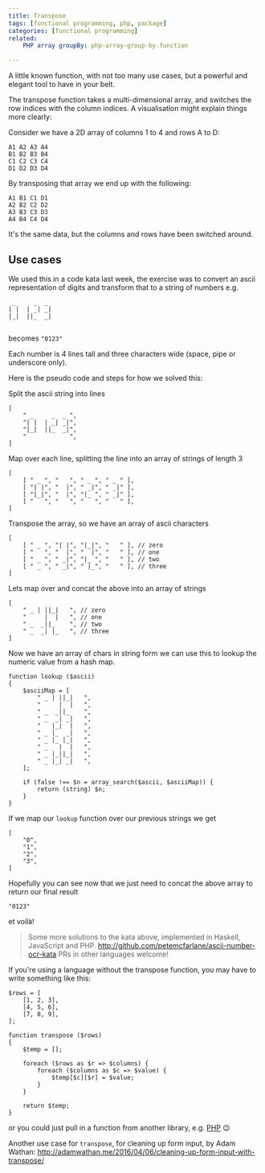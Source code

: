 ```yaml
---
title: Transpose
tags: [functional programming, php, package]
categories: [functional programming]
related:
    PHP array groupBy: php-array-group-by-function

---
```


A little known function, with not too many use cases, but a powerful and elegant
tool to have in your belt.

The transpose function takes a multi-dimensional array, and switches the row
indices with the column indices. A visualisation might explain things more clearly:

Consider we have a 2D array of columns 1 to 4 and rows A to D:
```
A1 A2 A3 A4
B1 B2 B3 B4
C1 C2 C3 C4
D1 D2 D3 D4
```

By transposing that array we end up with the following:

```
A1 B1 C1 D1
A2 B2 C2 D2
A3 B3 C3 D3
A4 B4 C4 D4
```

It's the same data, but the columns and rows have been switched around.

## Use cases

We used this in a code kata last week, the exercise was to convert an ascii
representation of digits and transform that to a string of numbers
e.g.
```
 _     _  _ 
| |  | _| _|
|_|  ||_  _|
            
```
becomes `"0123"`

Each number is 4 lines tall and three characters wide (space, pipe or
underscore only).

Here is the pseudo code and steps for how we solved this:

Split the ascii string into lines
```
[
    " _     _  _ ",
    "| |  | _| _|",
    "|_|  ||_  _|",
    "            ",
]
```

Map over each line, splitting the line into an array of strings of length 3
```
[
    [ " _ ", "   ", " _ ", " _ " ],
    [ "| |", "  |", " _|", " _|" ],
    [ "|_|", "  |", "|_ ", " _|" ],
    [ "   ", "   ", "   ", "   " ],
]
```

Transpose the array, so we have an array of ascii characters

```
[
    [ " _ ", "| |", "|_|", "   " ], // zero
    [ "   ", "  |", "  |", "   " ], // one
    [ " _ ", " _|", "|_ ", "   " ], // two
    [ " _ ", " _|", " |_", "   " ], // three
]
```

Lets map over and concat the above into an array of strings
```
[
    " _ | ||_|   ", // zero
    "     |  |   ", // one
    " _  _||_    ", // two
    " _  _| |_   ", // three
]
```

Now we have an array of chars in string form we can use this to lookup the
numeric value from a hash map.

```
function lookup ($ascii)
{
    $asciiMap = [
        " _ | ||_|   ",
        "     |  |   ",
        " _  _||_    ",
        " _  _| _|   ",
        "   |_|  |   ",
        " _ |_  _|   ",
        " _ |_ |_|   ",
        " _   |  |   ",
        " _ |_||_|   ",
        " _ |_| _|   ",
    ];

    if (false !== $n = array_search($ascii, $asciiMap)) {
        return (string) $n;
    }
}
```

If we map our `lookup` function over our previous strings we get

```
[
    "0",
    "1",
    "2",
    "3",
]
```

Hopefully you can see now that we just need to concat the above array to return
our final result
```
"0123"
```
et voilà!

> Some more solutions to the kata above, implemented in Haskell, JavaScript and PHP.
http://github.com/petemcfarlane/ascii-number-ocr-kata
PRs in other languages welcome!

If you're using a language without the transpose function, you may have to write
something like this:

```
$rows = [
    [1, 2, 3],
    [4, 5, 6],
    [7, 8, 9],
];

function transpose ($rows)
{
    $temp = [];

    foreach ($rows as $r => $columns) {
        foreach ($columns as $c => $value) {
            $temp[$c][$r] = $value;
        }
    }

    return $temp;
}
```

or you could just pull in a function from another library, e.g.
[PHP](http://packagist.org/packages/petemc/transpose) 😉

Another use case for `transpose`, for cleaning up form input, by Adam Wathan:
http://adamwathan.me/2016/04/06/cleaning-up-form-input-with-transpose/